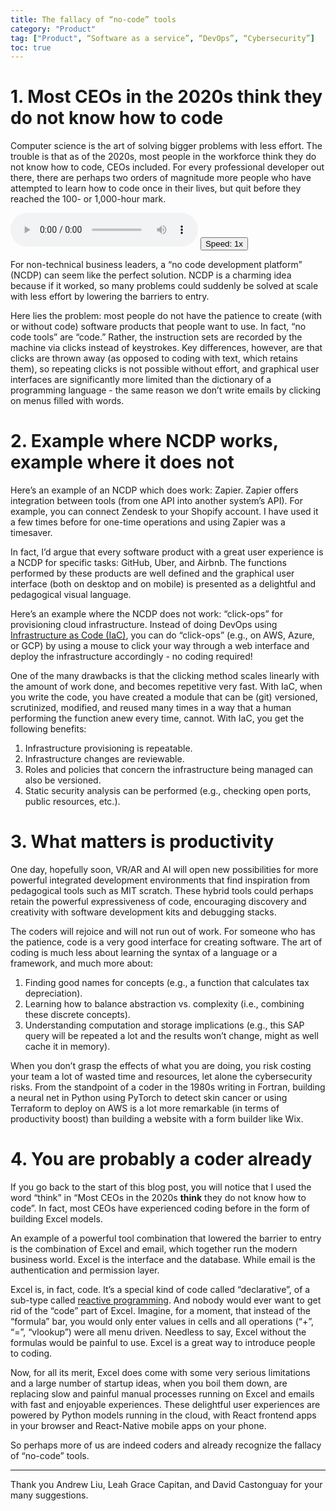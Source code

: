 ```yaml
---
title: The fallacy of “no-code” tools
category: "Product"
tag: ["Product", “Software as a service”, “DevOps”, “Cybersecurity”]
toc: true
---
```


# 1. Most CEOs in the 2020s think they do not know how to code

Computer science is the art of solving bigger problems with less effort. The trouble is that as of the 2020s, most people in the workforce think they do not know how to code, CEOs included. For every professional developer out there, there are perhaps two orders of magnitude more people who have attempted to learn how to code once in their lives, but quit before they reached the 100- or 1,000-hour mark. 

<span><audio id="myAudio" controls>
    <source src="/assets/audio/the-fallacy-of-no-code-tools.ogg" type="audio/ogg">
    <source src="/assets/audio/the-fallacy-of-no-code-tools.mp3" type="audio/mpeg">
  </audio>
  <button class="btn btn--small" id="video-player-playback-rate-control" style="border-color=none !important;border-collapse: separate !important;">Speed: <span id="current-rate">1</span>x</button></span>

For non-technical business leaders, a “no code development platform” (NCDP) can seem like the perfect solution. NCDP is a charming idea because if it worked, so many problems could suddenly be solved at scale with less effort by lowering the barriers to entry.

Here lies the problem: most people do not have the patience to create (with or without code) software products that people want to use. In fact, “no code tools” are “code.” Rather, the instruction sets are recorded by the machine via clicks instead of keystrokes. Key differences, however, are that clicks are thrown away (as opposed to coding with text, which retains them), so repeating clicks is not possible without effort, and graphical user interfaces are significantly more limited than the dictionary of a programming language - the same reason we don’t write emails by clicking on menus filled with words.

# 2. Example where NCDP works, example where it does not

Here’s an example of an NCDP which does work: Zapier. Zapier offers integration between tools (from one API into another system’s API). For example, you can connect Zendesk to your Shopify account. I have used it a few times before for one-time operations and using Zapier was a timesaver. 

In fact, I’d argue that every software product with a great user experience is a NCDP for specific tasks: GitHub, Uber, and Airbnb. The functions performed by these products are well defined and the graphical user interface (both on desktop and on mobile) is presented as a delightful and pedagogical visual language.

Here’s an example where the NCDP does not work: “click-ops” for provisioning cloud infrastructure. Instead of doing DevOps using [Infrastructure as Code (IaC)](https://en.wikipedia.org/wiki/Infrastructure_as_code), you can do “click-ops” (e.g., on AWS, Azure, or GCP) by using a mouse to click your way through a web interface and deploy the infrastructure accordingly - no coding required! 

One of the many drawbacks is that the clicking method scales linearly with the amount of work done, and becomes repetitive very fast. With IaC, when you write the code, you have created a module that can be (git) versioned, scrutinized, modified, and reused many times in a way that a human performing the function anew every time, cannot. With IaC, you get the following benefits:

1. Infrastructure provisioning is repeatable.
2. Infrastructure changes are reviewable.
3. Roles and policies that concern the infrastructure being managed can also be versioned.
4. Static security analysis can be performed (e.g., checking open ports, public resources, etc.).
 
# 3. What matters is productivity

One day, hopefully soon, VR/AR and AI will open new possibilities for more powerful integrated development environments that find inspiration from pedagogical tools such as MIT scratch. These hybrid tools could perhaps retain the powerful expressiveness of code, encouraging discovery and creativity with software development kits and debugging stacks.

The coders will rejoice and will not run out of work. For someone who has the patience, code is a very good interface for creating software. The art of coding is much less about learning the syntax of a language or a framework, and much more about:

1. Finding good names for concepts (e.g., a function that calculates tax depreciation).
2. Learning how to balance abstraction vs. complexity (i.e., combining these discrete concepts).
3. Understanding computation and storage implications (e.g., this SAP query will be repeated a lot and the results won’t change, might as well cache it in memory). 

When you don’t grasp the effects of what you are doing, you risk costing your team a lot of wasted time and resources, let alone the cybersecurity risks. From the standpoint of a coder in the 1980s writing in Fortran, building a neural net in Python using PyTorch to detect skin cancer or using Terraform to deploy on AWS is a lot more remarkable (in terms of productivity boost) than building a website with a form builder like Wix. 

# 4. You are probably a coder already

If you go back to the start of this blog post, you will notice that I used the word “think” in “Most CEOs in the 2020s **think** they do not know how to code”. In fact, most CEOs have experienced coding before in the form of building Excel models.

An example of a powerful tool combination that lowered the barrier to entry is the combination of Excel and email, which together run the modern business world. Excel is the interface and the database. While email is the authentication and permission layer.

Excel is, in fact, code. It’s a special kind of code called “declarative”, of a sub-type called [reactive programming](https://en.wikipedia.org/wiki/Reactive_programming). And nobody would ever want to get rid of the “code” part of Excel. Imagine, for a moment, that instead of the “formula” bar, you would only enter values in cells and all operations (“+”, “=”, “vlookup”) were all menu driven. Needless to say, Excel without the formulas would be painful to use. Excel is a great way to introduce people to coding.

Now, for all its merit, Excel does come with some very serious limitations and a large number of startup ideas, when you boil them down, are replacing slow and painful manual processes running on Excel and emails with fast and enjoyable experiences. These delightful user experiences are powered by Python models running in the cloud, with React frontend apps in your browser and React-Native mobile apps on your phone.

So perhaps more of us are indeed coders and already recognize the fallacy of “no-code” tools.

-----

Thank you Andrew Liu, Leah Grace Capitan, and David Castonguay for your many suggestions.